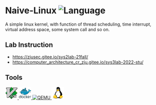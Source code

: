 # Naive-Linux ![Language](https://img.shields.io/badge/language-c-brightgreen)
A simple linux kernel, with function of thread scheduling, time interrupt, virtual address space, some system call and so on.

## Lab Instruction
* <https://zjusec.gitee.io/sys2lab-21fall/>
* <https://computer_architecture_cr_zju.gitee.io/sys3lab-2022-stu/>
## Tools
<a href="https://www.vim.org/" target="_blank"> <img src="https://raw.githubusercontent.com/devicons/devicon/master/icons/vim/vim-original.svg" alt="c" width="40" height="40"/> </a>
<a href="https://www.docker.com/" target="_blank"> <img src="https://raw.githubusercontent.com/devicons/devicon/master/icons/docker/docker-original-wordmark.svg" alt="docker" width="40" height="40"/> </a>
<a href="https://www.qemu.org" target="_blank"> <img src="https://www.vectorlogo.zone/logos/qemu/qemu-icon.svg" alt="QEMU" width="40" height="40"/> </a>
<a href="https://www.linux.org/" target="_blank"> <img src="https://raw.githubusercontent.com/devicons/devicon/master/icons/linux/linux-original.svg" alt="linux" width="40" height="40"/> </a>
